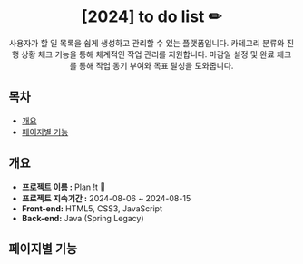 <div align="center">

# [2024] to do list ✏

사용자가 할 일 목록을 쉽게 생성하고 관리할 수 있는 플랫폼입니다.
  카테고리 분류와 진행 상황 체크 기능을 통해 체계적인 작업 관리를 지원합니다.
  마감일 설정 및 완료 체크를 통해 작업 동기 부여와 목표 달성을 도와줍니다.

</div>

## 목차 
- [개요](#개요)
- [페이지별 기능](#페이지별-기능)

## 개요 
- **프로젝트 이름 :** Plan !t 📃
- **프로젝트 지속기간 :** 2024-08-06 ~ 2024-08-15
- **Front-end:** HTML5, CSS3, JavaScript
- **Back-end:** Java (Spring Legacy)

## 페이지별 기능

